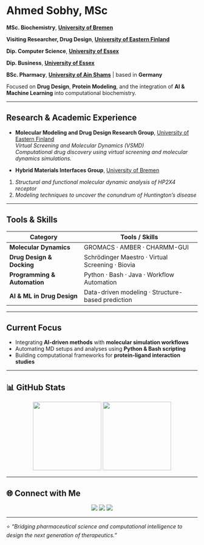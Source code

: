 
<!-- Banner or introduction -->
# Ahmed Sobhy, MSc 

**MSc. Biochemistry**,    [**University of Bremen**](https://www.uni-bremen.de/en/)

**Visiting Researcher, Drug Design**, [**University of Eastern Finland**](https://www.uef.fi/en)  

**Dip. Computer Science**, [**University of Essex**](https://www.essex.ac.uk)

**Dip. Business**,         [**University of Essex**](https://www.essex.ac.uk) 

**BSc. Pharmacy**,         [**University of Ain Shams**](https://pharma.asu.edu.eg/) | based in **Germany**


Focused on **Drug Design**, **Protein Modeling**, and the integration of **AI & Machine Learning** into computational biochemistry.  

---

## Research & Academic Experience  

-  **Molecular Modeling and Drug Design Research Group**, [University of Eastern Finland](https://uefconnect.uef.fi/molekyylimallinnuksen-ja-laakeainesuunnittelun-tutkimusryhma/)  
  *Virtual Screening and Molecular Dynamics (VSMD)*  
  *Computational drug discovery using virtual screening and molecular dynamics simulations.*

-  **Hybrid Materials Interfaces Group**, [University of Bremen](https://www.hmi.uni-bremen.de/)  
  1. *Structural and functional molecular dynamic analysis of HP2X4 receptor*  
  2. *Modeling techniques to uncover the conundrum of Huntington’s disease*


---

## Tools & Skills  

| Category | Tools / Skills |
|-----------|----------------|
| **Molecular Dynamics** | GROMACS · AMBER · CHARMM-GUI |
| **Drug Design & Docking** | Schrödinger Maestro · Virtual Screening · Biovia |
| **Programming & Automation** | Python · Bash · Java · Workflow Automation |
| **AI & ML in Drug Design** | Data-driven modeling · Structure-based prediction |

---

##  Current Focus  

-  Integrating **AI-driven methods** with **molecular simulation workflows**  
-  Automating MD setups and analyses using **Python & Bash scripting**  
-  Building computational frameworks for **protein-ligand interaction studies**

---

## 📊 GitHub Stats  

<p align="center">
  <img height="180em" src="https://github-readme-stats.vercel.app/api?username=YOUR-GITHUB-USERNAME&show_icons=true&theme=tokyonight&hide_border=true&count_private=true" />
  <img height="180em" src="https://github-readme-stats.vercel.app/api/top-langs/?username=YOUR-GITHUB-USERNAME&layout=compact&theme=tokyonight&hide_border=true" />
</p>

---

## 🌐 Connect with Me  

<p align="center">
  <a href="https://www.linkedin.com/in/YOUR-LINKEDIN/"><img src="https://img.shields.io/badge/-LinkedIn-blue?style=for-the-badge&logo=Linkedin&logoColor=white"/></a>
  <a href="mailto:YOUR-EMAIL"><img src="https://img.shields.io/badge/-Email-red?style=for-the-badge&logo=gmail&logoColor=white"/></a>
  <a href="https://YOUR-WEBSITE.com"><img src="https://img.shields.io/badge/-Website-black?style=for-the-badge&logo=google-chrome&logoColor=white"/></a>
</p>

---

⭐️ *“Bridging pharmaceutical science and computational intelligence to design the next generation of therapeutics.”*  
